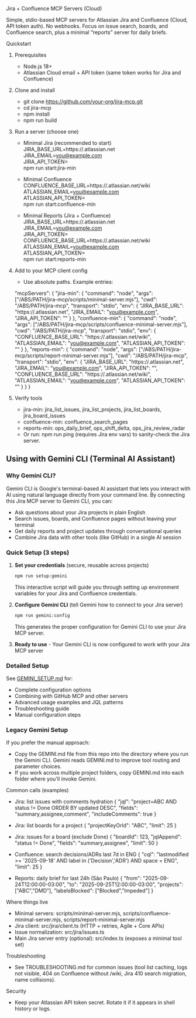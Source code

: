 Jira + Confluence MCP Servers (Cloud)

Simple, stdio-based MCP servers for Atlassian Jira and Confluence (Cloud, API token auth). No webhooks. Focus on issue search, boards, and Confluence search, plus a minimal “reports” server for daily briefs.

Quickstart
1) Prerequisites
   - Node.js 18+
   - Atlassian Cloud email + API token (same token works for Jira and Confluence)

2) Clone and install
   - git clone https://github.com/your-org/jira-mcp.git
   - cd jira-mcp
   - npm install
   - npm run build

3) Run a server (choose one)
   - Minimal Jira (recommended to start)
     JIRA_BASE_URL=https://<site>.atlassian.net \
     JIRA_EMAIL=you@example.com \
     JIRA_API_TOKEN=<token> \
     npm run start:jira-min

   - Minimal Confluence
     CONFLUENCE_BASE_URL=https://<site>.atlassian.net/wiki \
     ATLASSIAN_EMAIL=you@example.com \
     ATLASSIAN_API_TOKEN=<token> \
     npm run start:confluence-min

   - Minimal Reports (Jira + Confluence)
     JIRA_BASE_URL=https://<site>.atlassian.net \
     JIRA_EMAIL=you@example.com \
     JIRA_API_TOKEN=<token> \
     CONFLUENCE_BASE_URL=https://<site>.atlassian.net/wiki \
     ATLASSIAN_EMAIL=you@example.com \
     ATLASSIAN_API_TOKEN=<token> \
     npm run start:reports-min

4) Add to your MCP client config
   - Use absolute paths. Example entries:

   "mcpServers": {
     "jira-min": {
       "command": "node",
       "args": ["/ABS/PATH/jira-mcp/scripts/minimal-server.mjs"],
       "cwd": "/ABS/PATH/jira-mcp",
       "transport": "stdio",
       "env": { "JIRA_BASE_URL": "https://<site>.atlassian.net", "JIRA_EMAIL": "you@example.com", "JIRA_API_TOKEN": "<token>" }
     },
     "confluence-min": {
       "command": "node",
       "args": ["/ABS/PATH/jira-mcp/scripts/confluence-minimal-server.mjs"],
       "cwd": "/ABS/PATH/jira-mcp",
       "transport": "stdio",
       "env": { "CONFLUENCE_BASE_URL": "https://<site>.atlassian.net/wiki", "ATLASSIAN_EMAIL": "you@example.com", "ATLASSIAN_API_TOKEN": "<token>" }
     },
     "reports-min": {
       "command": "node",
       "args": ["/ABS/PATH/jira-mcp/scripts/report-minimal-server.mjs"],
       "cwd": "/ABS/PATH/jira-mcp",
       "transport": "stdio",
       "env": {
         "JIRA_BASE_URL": "https://<site>.atlassian.net",
         "JIRA_EMAIL": "you@example.com",
         "JIRA_API_TOKEN": "<token>",
         "CONFLUENCE_BASE_URL": "https://<site>.atlassian.net/wiki",
         "ATLASSIAN_EMAIL": "you@example.com",
         "ATLASSIAN_API_TOKEN": "<token>"
       }
     }
   }

5) Verify tools
   - jira-min: jira_list_issues, jira_list_projects, jira_list_boards, jira_board_issues
   - confluence-min: confluence_search_pages
   - reports-min: ops_daily_brief, ops_shift_delta, ops_jira_review_radar
   - Or run: npm run ping (requires Jira env vars) to sanity-check the Jira server.

## Using with Gemini CLI (Terminal AI Assistant)

### Why Gemini CLI?
Gemini CLI is Google's terminal-based AI assistant that lets you interact with AI using natural language directly from your command line. By connecting this Jira MCP server to Gemini CLI, you can:
- Ask questions about your Jira projects in plain English
- Search issues, boards, and Confluence pages without leaving your terminal
- Get daily reports and project updates through conversational queries
- Combine Jira data with other tools (like GitHub) in a single AI session


### Quick Setup (3 steps)

1. **Set your credentials** (secure, reusable across projects)
   ```bash
   npm run setup:gemini
   ```
   This interactive script will guide you through setting up environment variables for your Jira and Confluence credentials.

2. **Configure Gemini CLI** (tell Gemini how to connect to your Jira server)
   ```bash
   npm run gemini:config
   ```
   This generates the proper configuration for Gemini CLI to use your Jira MCP server.

3. **Ready to use** - Your Gemini CLI is now configured to work with your Jira MCP server

### Detailed Setup
See [GEMINI_SETUP.md](./GEMINI_SETUP.md) for:
- Complete configuration options
- Combining with GitHub MCP and other servers
- Advanced usage examples and JQL patterns
- Troubleshooting guide
- Manual configuration steps

### Legacy Gemini Setup
If you prefer the manual approach:
- Copy the GEMINI.md file from this repo into the directory where you run the Gemini CLI. Gemini reads GEMINI.md to improve tool routing and parameter choices.
- If you work across multiple project folders, copy GEMINI.md into each folder where you'll invoke Gemini.

Common calls (examples)
- Jira: list issues with comments hydration
  { "jql": "project=ABC AND status != Done ORDER BY updated DESC", "fields": "summary,assignee,comment", "includeComments": true }

- Jira: list boards for a project
  { "projectKeyOrId": "ABC", "limit": 25 }

- Jira: issues for a board (exclude Done)
  { "boardId": 123, "jqlAppend": "status != Done", "fields": "summary,assignee", "limit": 50 }

- Confluence: search decisions/ADRs last 7d in ENG
  { "cql": "lastmodified >= '2025-09-18' AND label in ('Decision','ADR') AND space = ENG", "limit": 25 }

- Reports: daily brief for last 24h (São Paulo)
  { "from": "2025-09-24T12:00:00-03:00", "to": "2025-09-25T12:00:00-03:00", "projects": ["ABC","DMD"], "labelsBlocked": ["Blocked","Impeded"] }

Where things live
- Minimal servers: scripts/minimal-server.mjs, scripts/confluence-minimal-server.mjs, scripts/report-minimal-server.mjs
- Jira client: src/jira/client.ts (HTTP + retries, Agile + Core APIs)
- Issue normalization: src/jira/issues.ts
- Main Jira server entry (optional): src/index.ts (exposes a minimal tool set)

Troubleshooting
- See TROUBLESHOOTING.md for common issues (tool list caching, logs not visible, 404 on Confluence without /wiki, Jira 410 search migration, name collisions).

Security
- Keep your Atlassian API token secret. Rotate it if it appears in shell history or logs.
